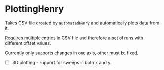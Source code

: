 # PlottingHenry

Takes CSV file created by `automatedHenry` and automatically plots data from it.

Requires multiple entries in CSV file and therefore a set of runs with different offset values.

Currently only supports changes in one axis, other must be fixed.

- [ ] 3D plotting - support for sweeps in both x and y.